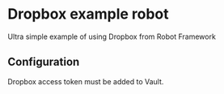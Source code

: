 # Dropbox example robot
Ultra simple example of using Dropbox from Robot Framework

## Configuration

Dropbox access token must be added to Vault.

